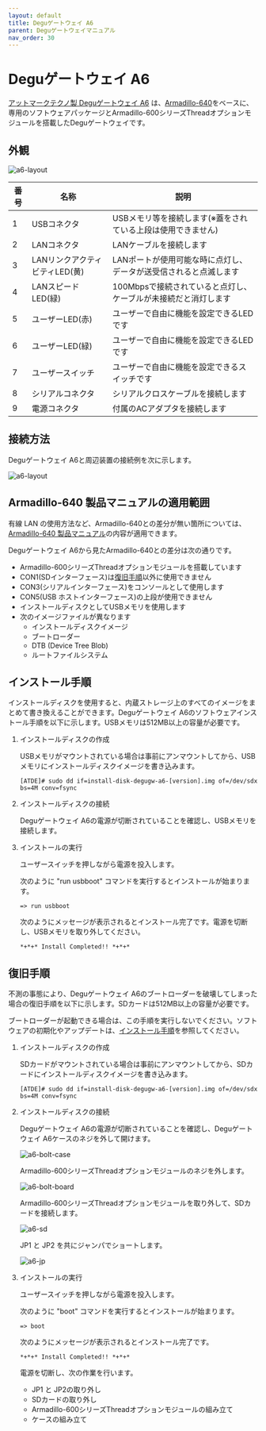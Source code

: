 ```yaml
---
layout: default
title: Deguゲートウェイ A6
parent: Deguゲートウェイマニュアル
nav_order: 30
---
```


# Deguゲートウェイ A6

[アットマークテクノ製 Deguゲートウェイ A6](https://armadillo.atmark-techno.com/degu-a6) は、[Armadillo-640](https://armadillo.atmark-techno.com/armadillo-640)をベースに、専用のソフトウェアパッケージとArmadillo-600シリーズThreadオプションモジュールを搭載したDeguゲートウェイです。

## 外観

![a6-layout](images/a6-layout.svg)

|番号|名称                          |説明                                                              |
|----|------------------------------|------------------------------------------------------------------|
|1   |USBコネクタ                   |USBメモリ等を接続します(※蓋をされている上段は使用できません)     |
|2   |LANコネクタ                   |LANケーブルを接続します                                           |
|3   |LANリンクアクティビティLED(黄)|LANポートが使用可能な時に点灯し、データが送受信されると点滅します |
|4   |LANスピードLED(緑)            |100Mbpsで接続されていると点灯し、ケーブルが未接続だと消灯します   |
|5   |ユーザーLED(赤)               |ユーザーで自由に機能を設定できるLEDです                           |
|6   |ユーザーLED(緑)               |ユーザーで自由に機能を設定できるLEDです                           |
|7   |ユーザースイッチ              |ユーザーで自由に機能を設定できるスイッチです                      |
|8   |シリアルコネクタ              |シリアルクロスケーブルを接続します                                |
|9   |電源コネクタ                  |付属のACアダプタを接続します                                      |


## 接続方法
Deguゲートウェイ A6と周辺装置の接続例を次に示します。

![a6-layout](images/a6-connection.svg)


## Armadillo-640 製品マニュアルの適用範囲

有線 LAN の使用方法など、Armadillo-640との差分が無い箇所については、[Armadillo-640 製品マニュアル](https://users.atmark-techno.com/armadillo-640/manual)の内容が適用できます。

Deguゲートウェイ A6から見たArmadillo-640との差分は次の通りです。

* Armadillo-600シリーズThreadオプションモジュールを搭載しています
* CON1(SDインターフェース)は[復旧手順](#seq_recovery)以外に使用できません
* CON3(シリアルインターフェース)をコンソールとして使用します
* CON5(USB ホストインターフェース)の上段が使用できません
* インストールディスクとしてUSBメモリを使用します
* 次のイメージファイルが異なります
  * インストールディスクイメージ
  * ブートローダー
  * DTB (Device Tree Blob)
  * ルートファイルシステム


## <a name="seq_install">インストール手順</a>

インストールディスクを使用すると、内蔵ストレージ上のすべてのイメージをまとめて書き換えることができます。Deguゲートウェイ A6のソフトウェアインストール手順を以下に示します。USBメモリは512MB以上の容量が必要です。

1. インストールディスクの作成

    USBメモリがマウントされている場合は事前にアンマウントしてから、USBメモリにインストールディスクイメージを書き込みます。

    ```
    [ATDE]# sudo dd if=install-disk-degugw-a6-[version].img of=/dev/sdx bs=4M conv=fsync
    ```

2. インストールディスクの接続

    Deguゲートウェイ A6の電源が切断されていることを確認し、USBメモリを接続します。

3. インストールの実行

    ユーザースイッチを押しながら電源を投入します。

    次のように "run usbboot" コマンドを実行するとインストールが始まります。


    ```
    => run usbboot
    ```

    次のようにメッセージが表示されるとインストール完了です。電源を切断し、USBメモリを取り外してください。

    ```
    *+*+* Install Completed!! *+*+*
    ```

## <a name="seq_recovery">復旧手順</a>

不測の事態により、Deguゲートウェイ A6のブートローダーを破壊してしまった場合の復旧手順を以下に示します。SDカードは512MB以上の容量が必要です。

ブートローダーが起動できる場合は、この手順を実行しないでください。ソフトウェアの初期化やアップデートは、[インストール手順](#seq_install)を参照してください。

1. インストールディスクの作成

    SDカードがマウントされている場合は事前にアンマウントしてから、SDカードにインストールディスクイメージを書き込みます。

    ```
    [ATDE]# sudo dd if=install-disk-degugw-a6-[version].img of=/dev/sdx bs=4M conv=fsync
    ```

2. インストールディスクの接続

    Deguゲートウェイ A6の電源が切断されていることを確認し、Deguゲートウェイ A6ケースのネジを外して開けます。

    ![a6-bolt-case](images/a6-bolt-case.svg)

    Armadillo-600シリーズThreadオプションモジュールのネジを外します。

    ![a6-bolt-board](images/a6-bolt-board.svg)

    Armadillo-600シリーズThreadオプションモジュールを取り外して、SDカードを接続します。

    ![a6-sd](images/a6-sd.svg)

    JP1 と JP2 を共にジャンパでショートします。

    ![a6-jp](images/a6-jp.svg)

3. インストールの実行

    ユーザースイッチを押しながら電源を投入します。

    次のように "boot" コマンドを実行するとインストールが始まります。


    ```
    => boot
    ```

    次のようにメッセージが表示されるとインストール完了です。

    ```
    *+*+* Install Completed!! *+*+*
    ```

    電源を切断し、次の作業を行います。

    * JP1 と JP2の取り外し
    * SDカードの取り外し
    * Armadillo-600シリーズThreadオプションモジュールの組み立て
    * ケースの組み立て
